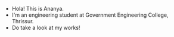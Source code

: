 - Hola! This is Ananya. 
- I'm an engineering student at Government Engineering College, Thrissur.
- Do take a look at my works!

